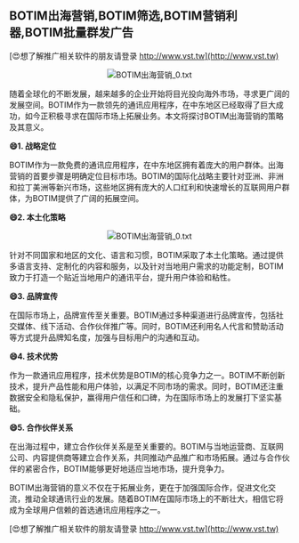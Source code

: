 ## **BOTIM出海营销,BOTIM筛选,BOTIM营销利器,BOTIM批量群发广告**

[😍想了解推广相关软件的朋友请登录 http://www.vst.tw](http://www.vst.tw)

 <center><img src="https://vst.tw/MP4/tuiguang/png/2.png" alt="BOTIM出海营销_0.txt"></center>

随着全球化的不断发展，越来越多的企业开始将目光投向海外市场，寻求更广阔的发展空间。BOTIM作为一款领先的通讯应用程序，在中东地区已经取得了巨大成功，如今正积极寻求在国际市场上拓展业务。本文将探讨BOTIM出海营销的策略及其意义。

**😄1. 战略定位**

BOTIM作为一款免费的通讯应用程序，在中东地区拥有着庞大的用户群体。出海营销的首要步骤是明确定位目标市场。BOTIM的国际化战略主要针对亚洲、非洲和拉丁美洲等新兴市场，这些地区拥有庞大的人口红利和快速增长的互联网用户群体，为BOTIM提供了广阔的拓展空间。

**😄2. 本土化策略**

 <center><img src="https://vst.tw/MP4/tuiguang/png/0.png" alt="BOTIM出海营销_0.txt"></center>

针对不同国家和地区的文化、语言和习惯，BOTIM采取了本土化策略。通过提供多语言支持、定制化的内容和服务，以及针对当地用户需求的功能定制，BOTIM致力于打造一个贴近当地用户的通讯平台，提升用户体验和粘性。

**😄3. 品牌宣传**

在国际市场上，品牌宣传至关重要。BOTIM通过多种渠道进行品牌宣传，包括社交媒体、线下活动、合作伙伴推广等。同时，BOTIM还利用名人代言和赞助活动等方式提升品牌知名度，加强与目标用户的沟通和互动。

**😄4. 技术优势**

作为一款通讯应用程序，技术优势是BOTIM的核心竞争力之一。BOTIM不断创新技术，提升产品性能和用户体验，以满足不同市场的需求。同时，BOTIM还注重数据安全和隐私保护，赢得用户信任和口碑，为在国际市场上的发展打下坚实基础。

**😄5. 合作伙伴关系**

在出海过程中，建立合作伙伴关系是至关重要的。BOTIM与当地运营商、互联网公司、内容提供商等建立合作关系，共同推动产品推广和市场拓展。通过与合作伙伴的紧密合作，BOTIM能够更好地适应当地市场，提升竞争力。

BOTIM出海营销的意义不仅在于拓展业务，更在于加强国际合作，促进文化交流，推动全球通讯行业的发展。随着BOTIM在国际市场上的不断壮大，相信它将成为全球用户信赖的首选通讯应用程序之一。

[😍想了解推广相关软件的朋友请登录 http://www.vst.tw](http://www.vst.tw)



